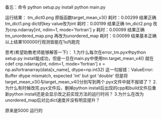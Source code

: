 备忘：命令
python setup.py install
python main.py

运行结果：
tm_dict0.png	原版函数target_mean_v3()							耗时：0.00299	结果正确
tm_dict1.png	dict的key value改为int           					耗时：0.00199	结果正确
tm_dict2.png	改为cnp.ndarray[int, ndim=1, mode='fortran'] y      耗时：0.00099	结果正确
tm_unordered_map.png	再改为unordered_map      					耗时：0.00099	结果基本正确
以上结果100000行观测皆能在1s内跑完

思考(希望助教老师能够解答一下)：
1.为什么每次在error_tm.pyx中python setup.py install能成功，但是一旦在main.py中使用tm.target_mean_v4()
就在cdef cnp.ndarray[int, ndim=1, mode='fortran'] x = np.asfortranarray(data[x_name], dtype=np.int32)
这一句报错：ValueError: Buffer dtype mismatch, expected 'int' but got 'double'
但是将target_mean_v3()与target_mean_v4()分别写到两个.pyx文件中就不报错了？
2.为什么有时候改完.pyx文件后，删掉python install后出现的cpp和build文件后重新python install还是会显示改之前实现方法的运行时间？
3.为什么在改为unordered_map后对比dict速度并没有明显提升？


原来是5000 运行的